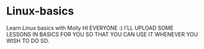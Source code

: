# Linux-basics
Learn Linux basics with Molly
HI EVERYONE :) 
I'LL UPLOAD SOME LESSONS IN BASICS FOR YOU SO THAT YOU CAN USE IT WHENEVER YOU WISH TO DO SO. 
